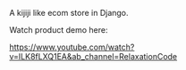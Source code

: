 A kijiji like ecom store in Django.

Watch product demo here:

https://www.youtube.com/watch?v=ILK8fLXQ1EA&ab_channel=RelaxationCode

